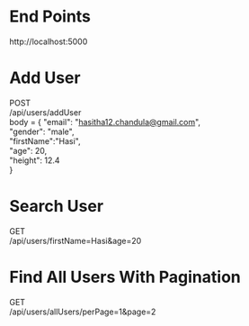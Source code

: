 # End Points

http://localhost:5000
<br />

# Add User

POST <br/>
/api/users/addUser <br/>
body = {
"email": "hasitha12.chandula@gmail.com", <br/>
"gender": "male", <br/>
"firstName":"Hasi",<br/>
"age": 20, <br/>
"height": 12.4 <br/>
}

# Search User

GET <br />
/api/users/firstName=Hasi&age=20

# Find All Users With Pagination

GET <br />
/api/users/allUsers/perPage=1&page=2
